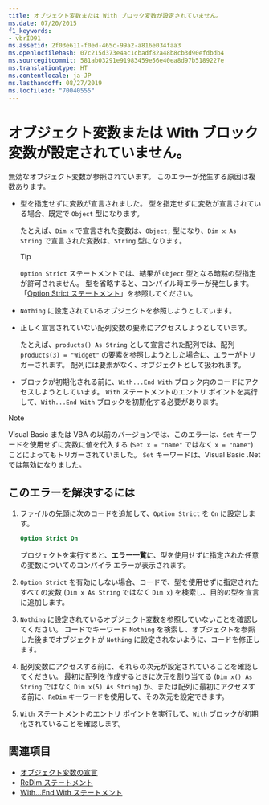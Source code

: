 ```yaml
---
title: オブジェクト変数または With ブロック変数が設定されていません。
ms.date: 07/20/2015
f1_keywords:
- vbrID91
ms.assetid: 2f03e611-f0ed-465c-99a2-a816e034faa3
ms.openlocfilehash: 07c215d373e4ac1cbadf82a48b8cb3d90efdbdb4
ms.sourcegitcommit: 581ab03291e91983459e56e40ea8d97b5189227e
ms.translationtype: HT
ms.contentlocale: ja-JP
ms.lasthandoff: 08/27/2019
ms.locfileid: "70040555"
---
```

# <a name="object-variable-or-with-block-variable-not-set"></a>オブジェクト変数または With ブロック変数が設定されていません。
無効なオブジェクト変数が参照されています。   このエラーが発生する原因は複数あります。

- 型を指定せずに変数が宣言されました。 型を指定せずに変数が宣言されている場合、既定で `Object` 型になります。

    たとえば、`Dim x` で宣言された変数は、`Object;` 型になり、`Dim x As String` で宣言された変数は、`String` 型になります。

    > [!TIP]
    > `Option Strict` ステートメントでは、結果が `Object` 型となる暗黙の型指定が許可されません。 型を省略すると、コンパイル時エラーが発生します。 「[Option Strict ステートメント](../../../visual-basic/language-reference/statements/option-strict-statement.md)」を参照してください。

- `Nothing` に設定されているオブジェクトを参照しようとしています。

- 正しく宣言されていない配列変数の要素にアクセスしようとしています。

    たとえば、`products() As String` として宣言された配列では、配列 `products(3) = "Widget"` の要素を参照しようとした場合に、エラーがトリガーされます。 配列には要素がなく、オブジェクトとして扱われます。

- ブロックが初期化される前に、`With...End With` ブロック内のコードにアクセスしようとしています。   `With` ステートメントのエントリ ポイントを実行して、`With...End With` ブロックを初期化する必要があります。

> [!NOTE]
> Visual Basic または VBA の以前のバージョンでは、このエラーは、`Set` キーワードを使用せずに変数に値を代入する (`Set x = "name"` ではなく `x = "name"`) ことによってもトリガーされていました。 `Set` キーワードは、Visual Basic .Net では無効になりました。

## <a name="to-correct-this-error"></a>このエラーを解決するには

1. ファイルの先頭に次のコードを追加して、`Option Strict` を `On` に設定します。

    ```vb
    Option Strict On
    ```

    プロジェクトを実行すると、**エラー一覧**に、型を使用せずに指定された任意の変数についてのコンパイラ エラーが表示されます。

2. `Option Strict` を有効にしない場合、コードで、型を使用せずに指定されたすべての変数 (`Dim x As String` ではなく `Dim x`) を検索し、目的の型を宣言に追加します。

3. `Nothing` に設定されているオブジェクト変数を参照していないことを確認してください。  コードでキーワード `Nothing` を検索し、オブジェクトを参照した後までオブジェクトが `Nothing` に設定されないように、コードを修正します。

4. 配列変数にアクセスする前に、それらの次元が設定されていることを確認してください。 最初に配列を作成するときに次元を割り当てる (`Dim x() As String` ではなく `Dim x(5) As String`) か、または配列に最初にアクセスする前に、`ReDim` キーワードを使用して、その次元を設定できます。

5. `With` ステートメントのエントリ ポイントを実行して、`With` ブロックが初期化されていることを確認します。

## <a name="see-also"></a>関連項目

- [オブジェクト変数の宣言](../../../visual-basic/programming-guide/language-features/variables/object-variable-declaration.md)
- [ReDim ステートメント](../../../visual-basic/language-reference/statements/redim-statement.md)
- [With...End With ステートメント](../../../visual-basic/language-reference/statements/with-end-with-statement.md)
